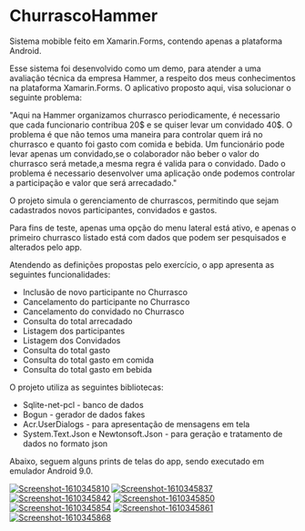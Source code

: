 # ChurrascoHammer

Sistema mobible feito em Xamarin.Forms, contendo apenas a plataforma Android. 

Esse sistema foi desenvolvido como um demo, para atender a uma avaliação técnica da empresa Hammer, a respeito dos meus conhecimentos na plataforma Xamarin.Forms. O aplicativo proposto aqui, visa solucionar o seguinte problema:

"Aqui na Hammer organizamos churrasco periodicamente, é necessario que cada funcionario contribua 20$ e se quiser levar um convidado 40$. O problema é que não temos uma maneira para controlar quem irá no churrasco e quanto foi gasto com comida e bebida. Um funcionário pode levar apenas um convidado,se o colaborador não beber o valor do churrasco será metade,a mesma regra é valida para o convidado. Dado o problema é necessario desenvolver uma aplicação onde podemos controlar a participação e valor que será arrecadado."

O projeto simula o gerenciamento de churrascos, permitindo que sejam cadastrados novos participantes, convidados e gastos.

Para fins de teste, apenas uma opção do menu lateral está ativo, e apenas o primeiro churrasco listado está com dados que podem ser pesquisados e alterados pelo app.

Atendendo as definições propostas pelo exercício, o app apresenta as seguintes funcionalidades:

- Inclusão de novo participante no Churrasco
- Cancelamento do participante no Churrasco
- Cancelamento do convidado no Churrasco
- Consulta do total arrecadado
- Listagem dos participantes
- Listagem dos Convidados
- Consulta do total gasto
- Consulta do total gasto em comida
- Consulta do total gasto em bebida

O projeto utiliza as seguintes bibliotecas:

- Sqlite-net-pcl - banco de dados
- Bogun - gerador de dados fakes
- Acr.UserDialogs - para apresentação de mensagens em tela
- System.Text.Json e Newtonsoft.Json - para geração e tratamento de dados no formato json

Abaixo, seguem alguns prints de telas do app, sendo executado em emulador Android 9.0.

<a href='https://postimg.cc/vgx8Wq3H' target='_blank'><img src='https://i.postimg.cc/vgx8Wq3H/Screenshot-1610345810.png' border='0' alt='Screenshot-1610345810'/></a> <a href='https://postimg.cc/jnhpNy0S' target='_blank'><img src='https://i.postimg.cc/jnhpNy0S/Screenshot-1610345837.png' border='0' alt='Screenshot-1610345837'/></a> <a href='https://postimg.cc/RNSFYR0G' target='_blank'><img src='https://i.postimg.cc/RNSFYR0G/Screenshot-1610345842.png' border='0' alt='Screenshot-1610345842'/></a> <a href='https://postimg.cc/TKhPd3gD' target='_blank'><img src='https://i.postimg.cc/TKhPd3gD/Screenshot-1610345850.png' border='0' alt='Screenshot-1610345850'/></a> <a href='https://postimg.cc/phMVJQ7f' target='_blank'><img src='https://i.postimg.cc/phMVJQ7f/Screenshot-1610345854.png' border='0' alt='Screenshot-1610345854'/></a> <a href='https://postimg.cc/nsBprjzC' target='_blank'><img src='https://i.postimg.cc/nsBprjzC/Screenshot-1610345861.png' border='0' alt='Screenshot-1610345861'/></a> <a href='https://postimg.cc/pprv81rN' target='_blank'><img src='https://i.postimg.cc/pprv81rN/Screenshot-1610345868.png' border='0' alt='Screenshot-1610345868'/></a>
